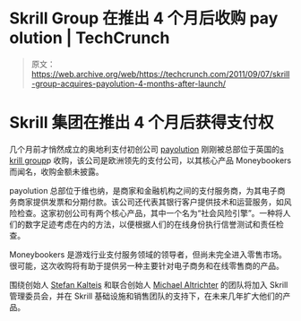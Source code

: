 # Skrill Group 在推出 4 个月后收购 pay olution | TechCrunch

> 原文：<https://web.archive.org/web/https://techcrunch.com/2011/09/07/skrill-group-acquires-payolution-4-months-after-launch/>

# Skrill 集团在推出 4 个月后获得支付权

几个月前才悄然成立的奥地利支付初创公司 [payolution](https://web.archive.org/web/20230320121935/http://www.payolution.com/) 刚刚被总部位于英国的[s krill group](https://web.archive.org/web/20230320121935/http://www.skrill.com/)p 收购，该公司是欧洲领先的支付公司，以其核心产品 Moneybookers 而闻名，收购金额未披露。

payolution 总部位于维也纳，是商家和金融机构之间的支付服务商，为其电子商务商家提供发票和分期付款。该公司还代表其银行客户提供技术和运营服务，如风险检查。这家初创公司有两个核心产品，其中一个名为“社会风险引擎”。一种将人们的数字足迹考虑在内的方法，以便根据人们的在线身份执行信誉测试和责任检查。

Moneybookers 是游戏行业支付服务领域的领导者，但尚未完全进入零售市场。很可能，这次收购将有助于提供另一种主要针对电子商务和在线零售商的产品。

围绕创始人 [Stefan Kalteis](https://web.archive.org/web/20230320121935/http://www.crunchbase.com/person/stefan-kalteis) 和联合创始人 [Michael Altrichter](https://web.archive.org/web/20230320121935/http://www.crunchbase.com/person/michael-altrichter) 的团队将加入 Skrill 管理委员会，并在 Skrill 基础设施和销售团队的支持下，在未来几年扩大他们的产品。
